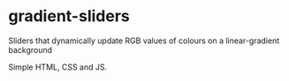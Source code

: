 # gradient-sliders

Sliders that dynamically update RGB values of colours on a linear-gradient background 

Simple HTML, CSS and JS.
